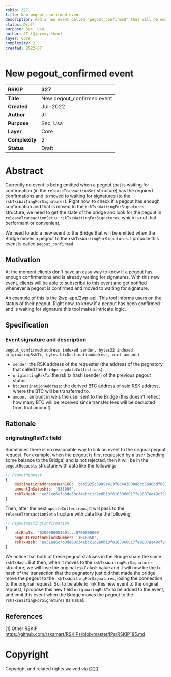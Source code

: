 ```yaml
---
rskip: 327
title: New pegout_confirmed event
description: Add a new event called "pegout_confirmed" that will be emitted when a pegout has reached the required confirmations
status: Draft
purpose: Sec, Usa
author: JT (@jeremy.then)
layer: Core
complexity: 2
created: 2022-07
---
```

# New pegout_confirmed event


|RSKIP          | 327 |
| :------------ |:-------------|
|**Title**      |New pegout_confirmed event|
|**Created**    |Jul-2022 |
|**Author**     | JT |
|**Purpose**    |Sec, Usa |
|**Layer**      |Core |
|**Complexity** |2 |
|**Status**     |Draft |

#  **Abstract**

Currently no event is being emitted when a pegout that is waiting for confirmation (in the `releaseTransactionSet` structure) has the required confirmations and is moved to waiting for signatures (to the `rskTxsWaitingForSignatures`).
Right now, to check if a pegout has enough confirmation and that is moved to the `rskTxsWaitingForSignatures` structure, we need to get the state of the bridge and look for the pegout in `releaseTransactionSet` or `rskTxsWaitingForSignatures`, which is not that performant or convenient.

We need to add a new event to the Bridge that will be emitted when the Bridge moves a pegout to the `rskTxsWaitingForSignatures`.
I propose this event is called `pegout_confirmed`.

## Motivation

At the moment clients don't have an easy way to know if a pegout has enough confirmations and is already waiting for signatures. With this new event, clients will be able to subscribe to this event and get notified whenever a pegout is confirmed and moved to waiting for signature.

An example of this is the 2wp-app/2wp-api. This tool informs users on the status of their pegout. Right now, to know if a pegout has been confirmed and is waiting for signature this tool makes intricate logic.

## Specification

### Event signature and description

```
pegout_confirmed(address indexed sender, bytes32 indexed originatingRskTx, bytes btcDestinationAddress, uint amount)
```

- `sender`: the RSK address of the requester (the address of the pegnatory that called the `Bridge::updateCollections`).
- `originatingRskTx`: the rsk tx hash (sender) of the previous pegout status.
- `btcDestinationAddress`: the derived BTC address of said RSK address, where the BTC will be transferred to.
- `amount`: amount in weis the user sent to the Bridge (this doesn't reflect how many BTC will be received since transfer fees will be deducted from that amount).

## Rationale

### originatingRskTx field

Sometimes there is no reasonable way to link an event to the original pegout request.
For example, when the pegout is first requested by a user (sending some balance to the Bridge) and is not rejected, then it will be in the `pegoutRequests` structure with data like the following:

```js
// PegoutRequest 
{
    destinationAddressHash160: 'cab5925c59a9a413f8d443000abcc5640bdf0675',
    amountInSatoshis: '531000',
    rskTxHash: 'ea31ee6c7b3de68c34ebcc1c2e0b13f8183060017fe9807aa49cf2035108158c'
}
```

Then, after the next `updateCollections`, it will pass to the `releaseTransactionSet` structure with data like the following:

```js
// PegoutWaitingConfirmation
{
    btcRawTx: '0200000001601...8700000000',
    pegoutCreationBlockNumber: '3048058',
    rskTxHash: 'ea31ee6c7b3de68c34ebcc1c2e0b13f8183060017fe9807aa49cf2035108158c'
}
```

We notice that both of these pegout statuses in the Bridge share the same `rskTxHash`. But then, when it moves to the `rskTxsWaitingForSignatures` structure, we will lose the original `rskTxHash` value and it will now be the tx hash of the transaction that the pegnatory just did that made the bridge move the pegout to the `rskTxsWaitingForSignatures`, losing the connection to the original request. So, to be able to link this new event to the original request, I propose this new field `originatingRskTx` to be added to the event, and emit this event when the Bridge moves the pegout to the `rskTxsWaitingForSignatures` as usual.

## References

[1] Other RSKIP https://github.com/rsksmart/RSKIPs/blob/master/IPs/RSKIP185.md

# **Copyright**

Copyright and related rights waived via [CC0](https://creativecommons.org/publicdomain/zero/1.0/).
